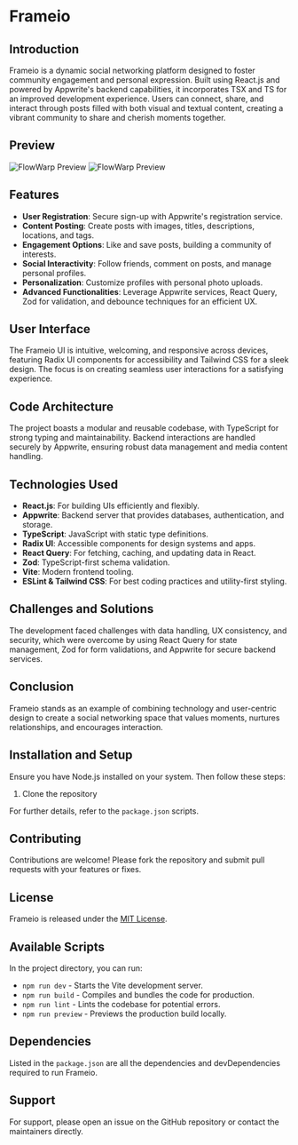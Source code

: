# Frameio

## Introduction

Frameio is a dynamic social networking platform designed to foster community engagement and personal expression. Built using React.js and powered by Appwrite's backend capabilities, it incorporates TSX and TS for an improved development experience. Users can connect, share, and interact through posts filled with both visual and textual content, creating a vibrant community to share and cherish moments together.

## Preview

![FlowWarp Preview](https://i.postimg.cc/BnXfVfX2/Frame-12.jpg)
![FlowWarp Preview](https://i.postimg.cc/ZnVXwwmf/Frame-24.jpg)



## Features

- **User Registration**: Secure sign-up with Appwrite's registration service.
- **Content Posting**: Create posts with images, titles, descriptions, locations, and tags.
- **Engagement Options**: Like and save posts, building a community of interests.
- **Social Interactivity**: Follow friends, comment on posts, and manage personal profiles.
- **Personalization**: Customize profiles with personal photo uploads.
- **Advanced Functionalities**: Leverage Appwrite services, React Query, Zod for validation, and debounce techniques for an efficient UX.

## User Interface

The Frameio UI is intuitive, welcoming, and responsive across devices, featuring Radix UI components for accessibility and Tailwind CSS for a sleek design. The focus is on creating seamless user interactions for a satisfying experience.

## Code Architecture

The project boasts a modular and reusable codebase, with TypeScript for strong typing and maintainability. Backend interactions are handled securely by Appwrite, ensuring robust data management and media content handling.

## Technologies Used

- **React.js**: For building UIs efficiently and flexibly.
- **Appwrite**: Backend server that provides databases, authentication, and storage.
- **TypeScript**: JavaScript with static type definitions.
- **Radix UI**: Accessible components for design systems and apps.
- **React Query**: For fetching, caching, and updating data in React.
- **Zod**: TypeScript-first schema validation.
- **Vite**: Modern frontend tooling.
- **ESLint & Tailwind CSS**: For best coding practices and utility-first styling.

## Challenges and Solutions

The development faced challenges with data handling, UX consistency, and security, which were overcome by using React Query for state management, Zod for form validations, and Appwrite for secure backend services.

## Conclusion

Frameio stands as an example of combining technology and user-centric design to create a social networking space that values moments, nurtures relationships, and encourages interaction.

## Installation and Setup

Ensure you have Node.js installed on your system. Then follow these steps:

1. Clone the repository



For further details, refer to the `package.json` scripts.

## Contributing

Contributions are welcome! Please fork the repository and submit pull requests with your features or fixes.

## License

Frameio is released under the [MIT License](LICENSE.md).

## Available Scripts

In the project directory, you can run:

- `npm run dev` - Starts the Vite development server.
- `npm run build` - Compiles and bundles the code for production.
- `npm run lint` - Lints the codebase for potential errors.
- `npm run preview` - Previews the production build locally.

## Dependencies

Listed in the `package.json` are all the dependencies and devDependencies required to run Frameio.

## Support

For support, please open an issue on the GitHub repository or contact the maintainers directly.


